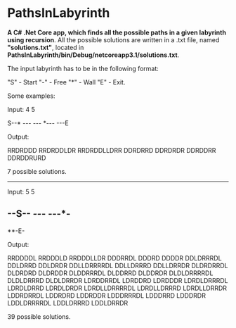 # PathsInLabyrinth

**A C# .Net Core app, which finds all the possible paths in a given labyrinth using recursion**. All the possible solutions are written in a .txt file, named **"solutions.txt"**, located in **PathsInLabyrinth/bin/Debug/netcoreapp3.1/solutions.txt**.

The input labyrinth has to be in the following format:

"S" - Start
"-" - Free
"*" - Wall
"E" - Exit.
 
Some examples:

Input: 
4
5

S--*
-*--
--*-
*---
---E

Output:

RRDRDDD
RRDRDDLDR
RRDRDDLLDRR
DDRDRRD
DDRDRDR
DDRDDRR
DDRDDRURD

7 possible solutions.

-------------------------------------------

Input:
5
5

--S--
*--*-
---*-
-----
**-E-

Output:

RRDDDDL
RRDDDLD
RRDDDLLDR
DDDRRDL
DDDRD
DDDDR
DDLDRRRDL
DDLDRRD
DDLDRDR
DDLLDRRRRDL
DDLLDRRRD
DDLLDRRDR
DLDRDRRDL
DLDRDRD
DLDRDDR
DLDDRRRDL
DLDDRRD
DLDDRDR
DLDLDRRRRDL
DLDLDRRRD
DLDLDRRDR
LDRDDRRDL
LDRDDRD
LDRDDDR
LDRDLDRRRDL
LDRDLDRRD
LDRDLDRDR
LDRDLLDRRRRDL
LDRDLLDRRRD
LDRDLLDRRDR
LDDRDRRDL
LDDRDRD
LDDRDDR
LDDDRRRDL
LDDDRRD
LDDDRDR
LDDLDRRRRDL
LDDLDRRRD
LDDLDRRDR

39 possible solutions.
